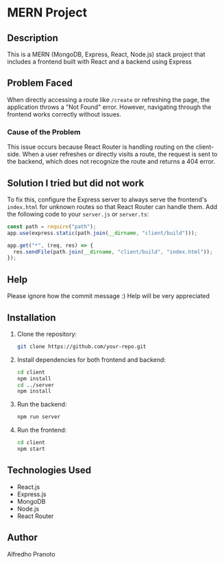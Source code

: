 # MERN Project

## Description
This is a MERN (MongoDB, Express, React, Node.js) stack project that includes a frontend built with React and a backend using Express

## Problem Faced
When directly accessing a route like `/create` or refreshing the page, the application throws a "Not Found" error. However, navigating through the frontend works correctly without issues.

### Cause of the Problem
This issue occurs because React Router is handling routing on the client-side. When a user refreshes or directly visits a route, the request is sent to the backend, which does not recognize the route and returns a 404 error.

## Solution I tried but did not work
To fix this, configure the Express server to always serve the frontend's `index.html` for unknown routes so that React Router can handle them. Add the following code to your `server.js` or `server.ts`:

```js
const path = require("path");
app.use(express.static(path.join(__dirname, "client/build")));

app.get("*", (req, res) => {
  res.sendFile(path.join(__dirname, "client/build", "index.html"));
});
```

## Help
Please ignore how the commit message :)
Help will be very appreciated

## Installation
1. Clone the repository:
   ```sh
   git clone https://github.com/your-repo.git
   ```
2. Install dependencies for both frontend and backend:
   ```sh
   cd client
   npm install
   cd ../server
   npm install
   ```
3. Run the backend:
   ```sh
   npm run server
   ```
4. Run the frontend:
   ```sh
   cd client
   npm start
   ```

## Technologies Used
- React.js
- Express.js
- MongoDB
- Node.js
- React Router

## Author
Alfredho Pranoto

